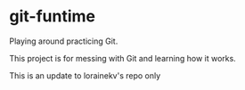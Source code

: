 # git-funtime
Playing around practicing Git.

This project is for messing with Git and learning how it works.

This is an update to lorainekv's repo only
